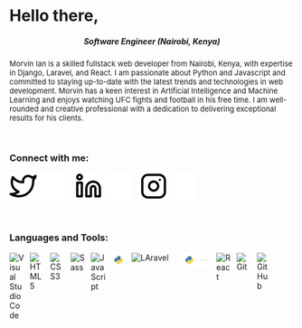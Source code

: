 # Hello there,
<h5 align="center"> Software Engineer (Nairobi, Kenya)</h5>

<p style="font-size:small;">
Morvin Ian is a skilled fullstack web developer from Nairobi, Kenya, with expertise in Django, Laravel, and React. I am passionate about Python and    Javascript and committed to staying up-to-date with the latest trends and technologies in web development. Morvin has a keen interest in Artificial  Intelligence and Machine Learning and enjoys watching UFC fights and football in his free time. I am well-rounded and creative professional with a dedication to delivering exceptional results for his clients.
</p>

<br />

### Connect with me:

[![website](./img/twitter-light.svg)](https://twitter.com/OluochIan#gh-light-mode-only)
[![website](./img/twitter-dark.svg)](https://twitter.com/OluochIan#gh-dark-mode-only)
&nbsp;&nbsp;
[![website](./img/linkedin-light.svg)](https://www.linkedin.com/in/oluoch-ian-90193a206/#gh-light-mode-only)
[![website](./img/linkedin-dark.svg)](https://www.linkedin.com/in/oluoch-ian-90193a206/#gh-dark-mode-only)
&nbsp;&nbsp;
[![website](./img/instagram-light.svg)](https://instagram.com/oluoch_ian#gh-light-mode-only)
[![website](./img/instagram-dark.svg)](https://instagram.com/oluoch_ian#gh-dark-mode-only)

<br />

### Languages and Tools:
<img align="left" alt="Visual Studio Code" width="26px" src="https://cdn.jsdelivr.net/gh/devicons/devicon/icons/vscode/vscode-original.svg" style="padding-right:10px;" />
<img align="left" alt="HTML5" width="26px" src="https://cdn.jsdelivr.net/gh/devicons/devicon/icons/html5/html5-original.svg" style="padding-right:10px;" />
<img align="left" alt="CSS3" width="26px" src="https://cdn.jsdelivr.net/gh/devicons/devicon/icons/css3/css3-original.svg" style="padding-right:10px;" />
<img align="left" alt="Sass" width="26px" src="https://cdn.jsdelivr.net/gh/devicons/devicon/icons/sass/sass-original.svg" style="padding-right:10px;" />
<img align="left" alt="JavaScript" width="26px" src="https://cdn.jsdelivr.net/gh/devicons/devicon/icons/javascript/javascript-original.svg" style="padding-right:10px;" />
<img align="left" alt="Python" width="26px" src="./img/python.png" style="padding-right:10px;" />
<a><img align="left" alt="LAravel" width="90px" src="https://miro.medium.com/max/934/1*cPt2YI-5YxhfL3_Uhw0txA.png" /><a/>
<img align="left" alt="Django" width="26px" src="./img/django.png" style="padding-right:10px; object-fit:cover; width:50px;" />
<img align="left" alt="React" width="26px" src="https://cdn.jsdelivr.net/gh/devicons/devicon/icons/react/react-original.svg" style="padding-right:10px;" />
<img align="left" alt="Git" width="26px" src="https://cdn.jsdelivr.net/gh/devicons/devicon/icons/git/git-original.svg" style="padding-right:10px;" />
<img align="left" alt="GitHub" width="26px" src="https://user-images.githubusercontent.com/3369400/139447912-e0f43f33-6d9f-45f8-be46-2df5bbc91289.png" style="padding-right:10px;" />

<br /><br /> <br />
<!-- 


### Github Stats:
  
  
<table>
  <tr>
      <td><img width="380px" align="left" src="https://github-readme-stats.vercel.app/api?username=Morvin-Ian&show_icons=true&count_private=true&include_all_commits&theme=tokyonight"/></td>

   <td><img width="400px" align="left" src="https://github-readme-streak-stats.herokuapp.com/?user=Morvin-Ian&show_icons=true&locale=en&layout=compact&theme=tokyonight"/></td> 
  </tr>
</table>

 -->


